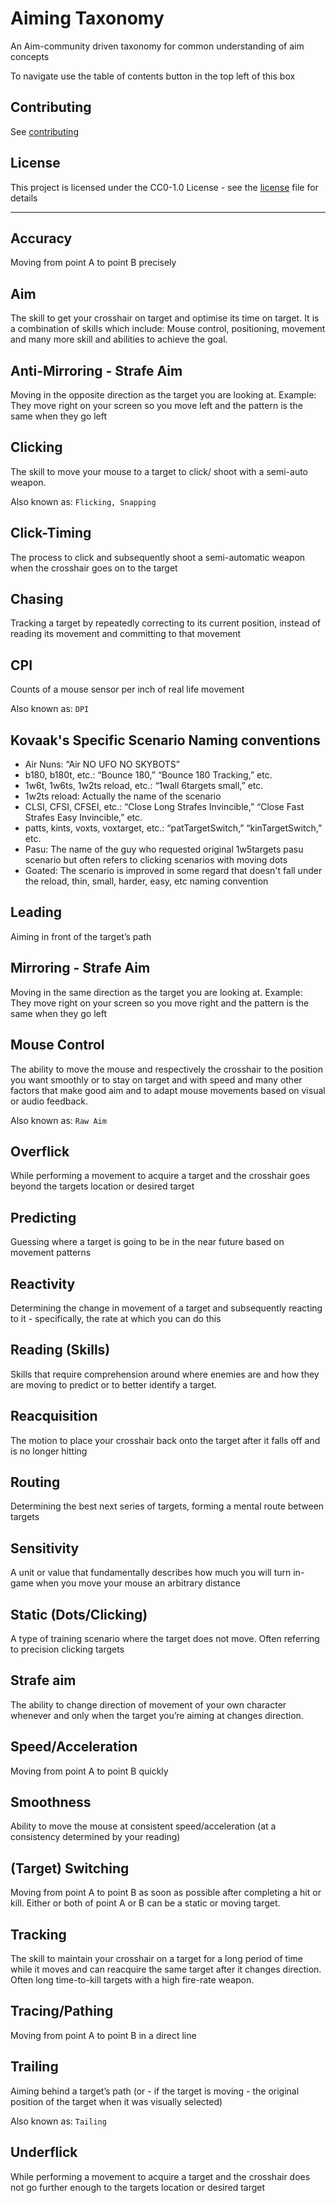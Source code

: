 # Aiming Taxonomy

An Aim-community driven taxonomy for common understanding of aim concepts

To navigate use the table of contents button in the top left of this box

## Contributing

See [contributing](contributing.md)

## License

This project is licensed under the CC0-1.0 License - see the [license](license) file for details

---

## Accuracy

Moving from point A to point B precisely

## Aim

The skill to get your crosshair on target and optimise its time on target. It is a combination of skills which include: Mouse control, positioning, movement and many more skill and abilities to achieve the goal.

## Anti-Mirroring - Strafe Aim

Moving in the opposite direction as the target you are looking at. Example: They move right on your screen so you move left and the pattern is the same when they go left

## Clicking

The skill to move your mouse to a target to click/ shoot with a semi-auto weapon.

Also known as: `Flicking, Snapping`

## Click-Timing

The process to click and subsequently shoot a semi-automatic weapon when the crosshair goes on to the target

## Chasing

Tracking a target by repeatedly correcting to its current position, instead of reading its movement and committing to that movement

## CPI

Counts of a mouse sensor per inch of real life movement

Also known as: `DPI`

## Kovaak's Specific Scenario Naming conventions

- Air Nuns: “Air NO UFO NO SKYBOTS”
- b180, b180t, etc.: “Bounce 180,” “Bounce 180 Tracking,” etc.
- 1w6t, 1w6ts, 1w2ts reload, etc.: “1wall 6targets small,” etc.
- 1w2ts reload: Actually the name of the scenario
- CLSI, CFSI, CFSEI, etc.: “Close Long Strafes Invincible,” “Close Fast Strafes Easy Invincible,” etc.
- patts, kints, voxts, voxtarget, etc.: “patTargetSwitch,” “kinTargetSwitch,” etc.
- Pasu: The name of the guy who requested original 1w5targets pasu scenario but often refers to clicking scenarios with moving dots
- Goated: The scenario is improved in some regard that doesn't fall under the reload, thin, small, harder, easy, etc naming convention

## Leading

Aiming in front of the target’s path

## Mirroring - Strafe Aim

Moving in the same direction as the target you are looking at. Example: They move right on your screen so you move right and the pattern is the same when they go left

## Mouse Control

The ability to move the mouse and respectively the crosshair to the position you want smoothly or to stay on target and with speed and many other factors that make good aim and to adapt mouse movements based on visual or audio feedback.

Also known as: `Raw Aim`

## Overflick

While performing a movement to acquire a target and the crosshair goes beyond the targets location or desired target

## Predicting

Guessing where a target is going to be in the near future based on movement patterns

## Reactivity

Determining the change in movement of a target and subsequently reacting to it - specifically, the rate at which you can do this

## Reading (Skills)

Skills that require comprehension around where enemies are and how they are moving to predict or to better identify a target.

## Reacquisition

The motion to place your crosshair back onto the target after it falls off and is no longer hitting

## Routing

Determining the best next series of targets, forming a mental route between targets

## Sensitivity

A unit or value that fundamentally describes how much you will turn in-game when you move your mouse an arbitrary distance

## Static (Dots/Clicking)

A type of training scenario where the target does not move. Often referring to precision clicking targets

## Strafe aim

The ability to change direction of movement of your own character whenever and only when the target you’re aiming at changes direction.

## Speed/Acceleration

Moving from point A to point B quickly

## Smoothness

Ability to move the mouse at consistent speed/acceleration (at a consistency determined by your reading)

## (Target) Switching

Moving from point A to point B as soon as possible after completing a hit or kill. Either or both of point A or B can be a static or moving target.

## Tracking

The skill to maintain your crosshair on a target for a long period of time while it moves and can reacquire the same target after it changes direction. Often long time-to-kill targets with a high fire-rate weapon.

## Tracing/Pathing

Moving from point A to point B in a direct line

## Trailing

Aiming behind a target’s path (or - if the target is moving - the original position of the target when it was visually selected)

Also known as: `Tailing`

## Underflick

While performing a movement to acquire a target and the crosshair does not go further enough to the targets location or desired target
